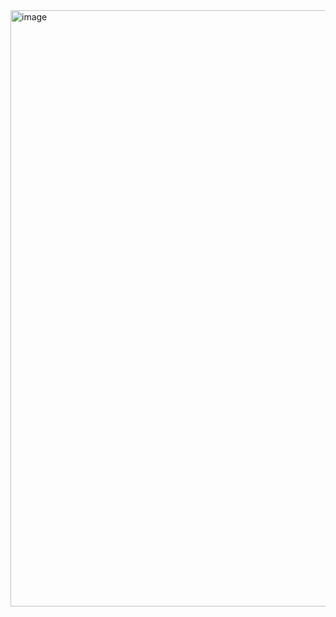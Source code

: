 <img width="954" alt="image" src="https://github.com/kallyl15/page-academia/assets/48924767/04d31aea-7be5-40c6-ad6c-c245d1c49268">
